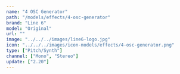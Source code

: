 ```yaml
---
name: "4 OSC Generator"
path: "/models/effects/4-osc-generator"
brand: "Line 6"
model: "Original"
url: ""
image: "../../../images/line6-logo.jpg"
icon: "../../../images/icon-models/effects/4-osc-generator.png"
type: ["Pitch/Synth"]
channel: ["Mono", "Stereo"]
update: ["2.20"]
---
```

